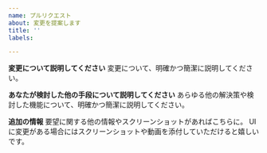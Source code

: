 ```yaml
---
name: プルリクエスト
about: 変更を提案します
title: ''
labels:

---
```


**変更について説明してください**
変更について、明確かつ簡潔に説明してください。

**あなたが検討した他の手段について説明してください**
あらゆる他の解決策や検討した機能について、明確かつ簡潔に説明してください。

**追加の情報**
要望に関する他の情報やスクリーンショットがあればこちらに。
UIに変更がある場合にはスクリーンショットや動画を添付していただけると嬉しいです。
